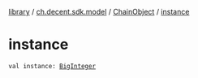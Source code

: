 [library](../../index.md) / [ch.decent.sdk.model](../index.md) / [ChainObject](index.md) / [instance](./instance.md)

# instance

`val instance: `[`BigInteger`](http://docs.oracle.com/javase/6/docs/api/java/math/BigInteger.html)